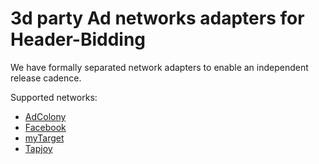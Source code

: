 #  3d party Ad networks adapters for Header-Bidding

We have formally separated network adapters to enable an independent release cadence.

Supported networks:
* [AdColony](adcolony)
* [Facebook](facebook)
* [myTarget](my_target)
* [Tapjoy](tapjoy)
